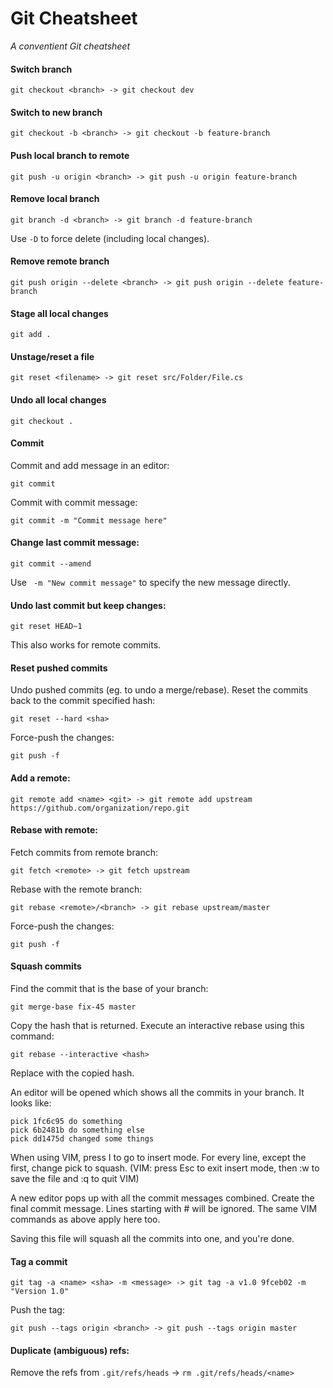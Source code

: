 # Git Cheatsheet
_A conventient Git cheatsheet_

#### Switch branch
```
git checkout <branch> -> git checkout dev
```

#### Switch to new branch
```
git checkout -b <branch> -> git checkout -b feature-branch
```

#### Push local branch to remote
```
git push -u origin <branch> -> git push -u origin feature-branch
```

#### Remove local branch
```
git branch -d <branch> -> git branch -d feature-branch
```
Use `-D` to force delete (including local changes).

#### Remove remote branch
```
git push origin --delete <branch> -> git push origin --delete feature-branch
```

#### Stage all local changes
```
git add .
```

#### Unstage/reset a file
```
git reset <filename> -> git reset src/Folder/File.cs
```

#### Undo all local changes
```
git checkout .
```

#### Commit
Commit and add message in an editor:
```
git commit
```

Commit with commit message:
```
git commit -m "Commit message here"
```

#### Change last commit message:
```
git commit --amend
```
Use ` -m "New commit message"` to specify the new message directly.

#### Undo last commit but keep changes:
```
git reset HEAD~1
```
This also works for remote commits.

#### Reset pushed commits
Undo pushed commits (eg. to undo a merge/rebase). Reset the commits back to the commit specified hash:
```
git reset --hard <sha>
```
Force-push the changes:
```
git push -f
```

#### Add a remote:
```
git remote add <name> <git> -> git remote add upstream https://github.com/organization/repo.git
```

#### Rebase with remote:
Fetch commits from remote branch:
```
git fetch <remote> -> git fetch upstream
```

Rebase with the remote branch:
```
git rebase <remote>/<branch> -> git rebase upstream/master
```

Force-push the changes:
```
git push -f
```

#### Squash commits
Find the commit that is the base of your branch:

```
git merge-base fix-45 master
```
Copy the hash that is returned. Execute an interactive rebase using this command:
```
git rebase --interactive <hash>
```
Replace <hash> with the copied hash.

An editor will be opened which shows all the commits in your branch. It looks like:
```
pick 1fc6c95 do something
pick 6b2481b do something else
pick dd1475d changed some things
```
When using VIM, press I to go to insert mode. For every line, except the first, change pick to squash. (VIM: press Esc to exit insert mode, then :w to save the file and :q to quit VIM)

A new editor pops up with all the commit messages combined. Create the final commit message. Lines starting with # will be ignored. The same VIM commands as above apply here too.

Saving this file will squash all the commits into one, and you're done.

#### Tag a commit
```
git tag -a <name> <sha> -m <message> -> git tag -a v1.0 9fceb02 -m "Version 1.0"
```
Push the tag:
```
git push --tags origin <branch> -> git push --tags origin master
```

#### Duplicate (ambiguous) refs:
Remove the refs from `.git/refs/heads` -> `rm .git/refs/heads/<name>`
